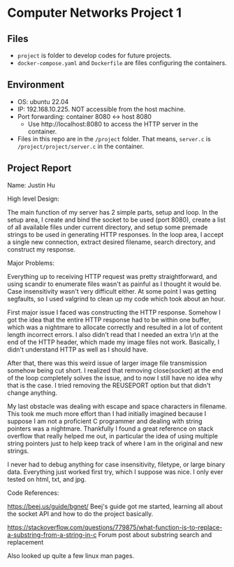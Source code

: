# Computer Networks Project 1

## Files

- `project` is folder to develop codes for future projects.
- `docker-compose.yaml` and `Dockerfile` are files configuring the containers.

## Environment

- OS: ubuntu 22.04
- IP: 192.168.10.225. NOT accessible from the host machine.
- Port forwarding: container 8080 <-> host 8080
  - Use http://localhost:8080 to access the HTTP server in the container.
- Files in this repo are in the `/project` folder. That means, `server.c` is `/project/project/server.c` in the container.

## Project Report

Name: Justin Hu

High level Design:

The main function of my server has 2 simple parts, setup and loop. In the setup area, I create and bind
the socket to be used (port 8080), create a list of all available files under current directory, and 
setup some premade strings to be used in generating HTTP responses. In the loop area, I accept a single
new connection, extract desired filename, search directory, and construct my response. 

Major Problems:

Everything up to receiving HTTP request was pretty straightforward, and using scandir to enumerate files
wasn't as painful as I thought it would be. Case insensitivity wasn't very difficult either. At some point
I was getting segfaults, so I used valgrind to clean up my code which took about an hour. 

First major issue I faced was constructing the HTTP response. Somehow I got the idea that the entire HTTP
response had to be within one buffer, which was a nightmare to allocate correctly and resulted in a lot of
content length incorrect errors. I also didn't read that I needed an extra \r\n at the end of the HTTP header,
which made my image files not work. Basically, I didn't understand HTTP as well as I should have.

After that, there was this weird issue of larger image file transmission somehow being cut short. I realized
that removing close(socket) at the end of the loop completely solves the issue, and to now I still have
no idea why that is the case. I tried removing the REUSEPORT option but that didn't change anything.

My last obstacle was dealing with escape and space characters in filename. This took me 
much more effort than I had initially imagined because I suppose I am not a proficient C programmer
and dealing with string pointers was a nightmare. Thankfully I found a great reference on stack overflow
that really helped me out, in particular the idea of using multiple string pointers just to help 
keep track of where I am in the original and new strings.

I never had to debug anything for case insensitivity, filetype, or large binary data. Everything
just worked first try, which I suppose was nice. I only ever tested on html, txt, and jpg.

Code References:

https://beej.us/guide/bgnet/ 
Beej's guide got me started, learning all about the socket API and how to do the project basically.

https://stackoverflow.com/questions/779875/what-function-is-to-replace-a-substring-from-a-string-in-c
Forum post about substring search and replacement

Also looked up quite a few linux man pages.